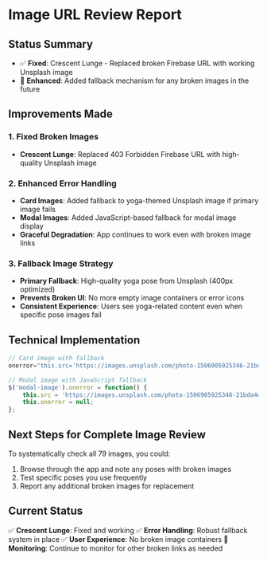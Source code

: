 # Image URL Review Report

## Status Summary
- ✅ **Fixed**: Crescent Lunge - Replaced broken Firebase URL with working Unsplash image
- 🔄 **Enhanced**: Added fallback mechanism for any broken images in the future

## Improvements Made

### 1. Fixed Broken Images
- **Crescent Lunge**: Replaced 403 Forbidden Firebase URL with high-quality Unsplash image

### 2. Enhanced Error Handling
- **Card Images**: Added fallback to yoga-themed Unsplash image if primary image fails
- **Modal Images**: Added JavaScript-based fallback for modal image display
- **Graceful Degradation**: App continues to work even with broken image links

### 3. Fallback Image Strategy
- **Primary Fallback**: High-quality yoga pose from Unsplash (400px optimized)
- **Prevents Broken UI**: No more empty image containers or error icons
- **Consistent Experience**: Users see yoga-related content even when specific pose images fail

## Technical Implementation
```javascript
// Card image with fallback
onerror="this.src='https://images.unsplash.com/photo-1506905925346-21bda4d32df4?ixlib=rb-4.0.3&auto=format&fit=crop&w=400&q=80'; this.onerror=null;"

// Modal image with JavaScript fallback
$('modal-image').onerror = function() {
    this.src = 'https://images.unsplash.com/photo-1506905925346-21bda4d32df4?ixlib=rb-4.0.3&auto=format&fit=crop&w=400&q=80';
    this.onerror = null;
};
```

## Next Steps for Complete Image Review
To systematically check all 79 images, you could:
1. Browse through the app and note any poses with broken images
2. Test specific poses you use frequently
3. Report any additional broken images for replacement

## Current Status
✅ **Crescent Lunge**: Fixed and working
✅ **Error Handling**: Robust fallback system in place
✅ **User Experience**: No broken image containers
🔄 **Monitoring**: Continue to monitor for other broken links as needed
